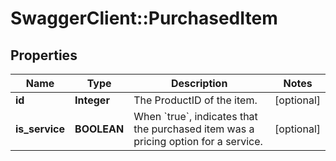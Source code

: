# SwaggerClient::PurchasedItem

## Properties
Name | Type | Description | Notes
------------ | ------------- | ------------- | -------------
**id** | **Integer** | The ProductID of the item. | [optional] 
**is_service** | **BOOLEAN** | When &#x60;true&#x60;, indicates that the purchased item was a pricing option for a service. | [optional] 


